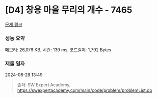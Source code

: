 # [D4] 창용 마을 무리의 개수 - 7465 

[문제 링크](https://swexpertacademy.com/main/code/problem/problemDetail.do?contestProbId=AWngfZVa9XwDFAQU) 

### 성능 요약

메모리: 26,076 KB, 시간: 139 ms, 코드길이: 1,792 Bytes

### 제출 일자

2024-08-28 13:49



> 출처: SW Expert Academy, https://swexpertacademy.com/main/code/problem/problemList.do